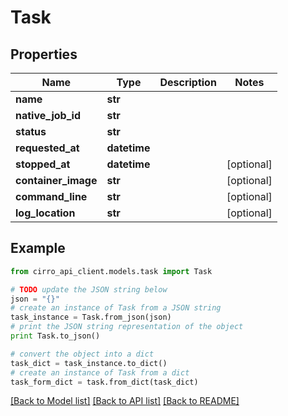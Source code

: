 # Task


## Properties

Name | Type | Description | Notes
------------ | ------------- | ------------- | -------------
**name** | **str** |  | 
**native_job_id** | **str** |  | 
**status** | **str** |  | 
**requested_at** | **datetime** |  | 
**stopped_at** | **datetime** |  | [optional] 
**container_image** | **str** |  | [optional] 
**command_line** | **str** |  | [optional] 
**log_location** | **str** |  | [optional] 

## Example

```python
from cirro_api_client.models.task import Task

# TODO update the JSON string below
json = "{}"
# create an instance of Task from a JSON string
task_instance = Task.from_json(json)
# print the JSON string representation of the object
print Task.to_json()

# convert the object into a dict
task_dict = task_instance.to_dict()
# create an instance of Task from a dict
task_form_dict = task.from_dict(task_dict)
```
[[Back to Model list]](../README.md#documentation-for-models) [[Back to API list]](../README.md#documentation-for-api-endpoints) [[Back to README]](../README.md)


